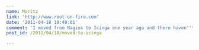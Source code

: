 ```yaml
---
name: Moritz
link: 'http://www.root-on-fire.com'
date: '2011-04-18 19:40:01'
comment: 'I moved from Nagios to Icinga one year ago and there haven''t been any problems since today. The guys are making a great job. How big is your monitoring environment?'
post_id: /2011/04/18/moved-to-icinga

---
```



